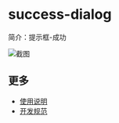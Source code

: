 # success-dialog

简介：提示框-成功

![截图](https://img.alicdn.com/tfs/TB1CMVpi5qAXuNjy1XdXXaYcVXa-1278-540.png)

## 更多

* [使用说明](http://gitlab.alibaba-inc.com/ice/notes/issues/830)
* [开发规范](http://gitlab.alibaba-inc.com/ice/notes/issues/830)
